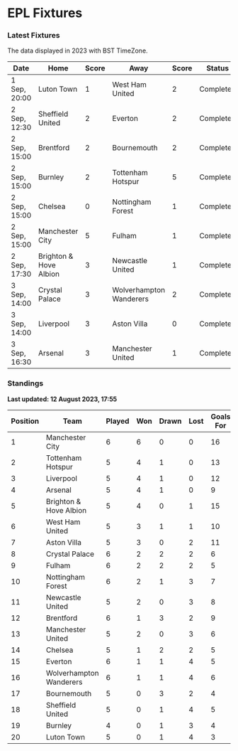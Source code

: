 # EPL Fixtures

### Latest Fixtures

The data displayed in 2023 with BST TimeZone.

<!-- START_TABLE -->
| Date | Home | Score | Away | Score | Status |
|-------------|--------|--------------|--------|--------------|--------|
| 1 Sep, 20:00 | Luton Town | 1 | West Ham United | 2 | Completed |
| 2 Sep, 12:30 | Sheffield United | 2 | Everton | 2 | Completed |
| 2 Sep, 15:00 | Brentford | 2 | Bournemouth | 2 | Completed |
| 2 Sep, 15:00 | Burnley | 2 | Tottenham Hotspur | 5 | Completed |
| 2 Sep, 15:00 | Chelsea | 0 | Nottingham Forest | 1 | Completed |
| 2 Sep, 15:00 | Manchester City | 5 | Fulham | 1 | Completed |
| 2 Sep, 17:30 | Brighton & Hove Albion | 3 | Newcastle United | 1 | Completed |
| 3 Sep, 14:00 | Crystal Palace | 3 | Wolverhampton Wanderers | 2 | Completed |
| 3 Sep, 14:00 | Liverpool | 3 | Aston Villa | 0 | Completed |
| 3 Sep, 16:30 | Arsenal | 3 | Manchester United | 1 | Completed |
<!-- END_TABLE -->

### Standings

**Last updated: 12 August 2023, 17:55**

<!-- START_STANDINGS -->
| Position | Team | Played | Won | Drawn | Lost | Goals For | Goals Against | Goal Difference | Points |
|----------|------|--------|-----|-------|------|-----------|---------------|-----------------|--------|
| 1 | Manchester City | 6 | 6 | 0 | 0 | 16 | 3 | 13 | 18 |
| 2 | Tottenham Hotspur | 5 | 4 | 1 | 0 | 13 | 5 | 8 | 13 |
| 3 | Liverpool | 5 | 4 | 1 | 0 | 12 | 4 | 8 | 13 |
| 4 | Arsenal | 5 | 4 | 1 | 0 | 9 | 4 | 5 | 13 |
| 5 | Brighton & Hove Albion | 5 | 4 | 0 | 1 | 15 | 7 | 8 | 12 |
| 6 | West Ham United | 5 | 3 | 1 | 1 | 10 | 7 | 3 | 10 |
| 7 | Aston Villa | 5 | 3 | 0 | 2 | 11 | 10 | 1 | 9 |
| 8 | Crystal Palace | 6 | 2 | 2 | 2 | 6 | 7 | -1 | 8 |
| 9 | Fulham | 6 | 2 | 2 | 2 | 5 | 10 | -5 | 8 |
| 10 | Nottingham Forest | 6 | 2 | 1 | 3 | 7 | 9 | -2 | 7 |
| 11 | Newcastle United | 5 | 2 | 0 | 3 | 8 | 7 | 1 | 6 |
| 12 | Brentford | 6 | 1 | 3 | 2 | 9 | 9 | 0 | 6 |
| 13 | Manchester United | 5 | 2 | 0 | 3 | 6 | 10 | -4 | 6 |
| 14 | Chelsea | 5 | 1 | 2 | 2 | 5 | 5 | 0 | 5 |
| 15 | Everton | 6 | 1 | 1 | 4 | 5 | 10 | -5 | 4 |
| 16 | Wolverhampton Wanderers | 6 | 1 | 1 | 4 | 6 | 12 | -6 | 4 |
| 17 | Bournemouth | 5 | 0 | 3 | 2 | 4 | 8 | -4 | 3 |
| 18 | Sheffield United | 5 | 0 | 1 | 4 | 5 | 9 | -4 | 1 |
| 19 | Burnley | 4 | 0 | 1 | 3 | 4 | 12 | -8 | 1 |
| 20 | Luton Town | 5 | 0 | 1 | 4 | 3 | 11 | -8 | 1 |
<!-- END_STANDINGS -->
